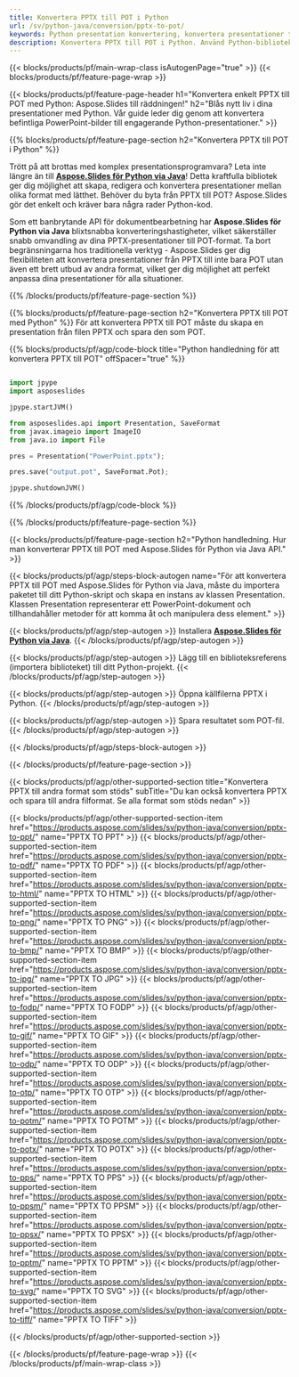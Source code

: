 ```yaml
---
title: Konvertera PPTX till POT i Python
url: /sv/python-java/conversion/pptx-to-pot/
keywords: Python presentation konvertering, konvertera presentationer till Python, Python för presentationer, Aspose.Slides Python, PPTX till POT konvertering, Python presentationsbibliotek
description: Konvertera PPTX till POT i Python. Använd Python-bibliotekets API för att konvertera PPTX-filer till POT
---
```


{{< blocks/products/pf/main-wrap-class isAutogenPage="true" >}}
{{< blocks/products/pf/feature-page-wrap >}}

{{< blocks/products/pf/feature-page-header h1="Konvertera enkelt PPTX till POT med Python: Aspose.Slides till räddningen!" h2="Blås nytt liv i dina presentationer med Python. Vår guide leder dig genom att konvertera befintliga PowerPoint-bilder till engagerande Python-presentationer." >}}

{{% blocks/products/pf/feature-page-section h2="Konvertera PPTX till POT i Python" %}}

Trött på att brottas med komplex presentationsprogramvara? Leta inte längre än till [**Aspose.Slides för Python via Java**](https://products.aspose.com/slides/sv/python-java/)! Detta kraftfulla bibliotek ger dig möjlighet att skapa, redigera och konvertera presentationer mellan olika format med lätthet. Behöver du byta från PPTX till POT? Aspose.Slides gör det enkelt och kräver bara några rader Python-kod.

Som ett banbrytande API för dokumentbearbetning har **Aspose.Slides för Python via Java** blixtsnabba konverteringshastigheter, vilket säkerställer snabb omvandling av dina PPTX-presentationer till POT-format. Ta bort begränsningarna hos traditionella verktyg - Aspose.Slides ger dig flexibiliteten att konvertera presentationer från PPTX till inte bara POT utan även ett brett utbud av andra format, vilket ger dig möjlighet att perfekt anpassa dina presentationer för alla situationer.

{{% /blocks/products/pf/feature-page-section %}}

{{% blocks/products/pf/feature-page-section  h2="Konvertera PPTX till POT med Python" %}}
För att konvertera PPTX till POT måste du skapa en presentation från filen PPTX och spara den som POT.

{{% blocks/products/pf/agp/code-block title="Python handledning för att konvertera PPTX till POT" offSpacer="true" %}}

```python

import jpype
import asposeslides

jpype.startJVM()

from asposeslides.api import Presentation, SaveFormat
from javax.imageio import ImageIO
from java.io import File

pres = Presentation("PowerPoint.pptx");

pres.save("output.pot", SaveFormat.Pot);

jpype.shutdownJVM()
```


{{% /blocks/products/pf/agp/code-block %}}

{{% /blocks/products/pf/feature-page-section %}}

{{< blocks/products/pf/feature-page-section  h2="Python handledning. Hur man konverterar PPTX till POT med Aspose.Slides för Python via Java API." >}}

{{< blocks/products/pf/agp/steps-block-autogen name="För att konvertera PPTX till POT med Aspose.Slides för Python via Java, måste du importera paketet till ditt Python-skript och skapa en instans av klassen Presentation. Klassen Presentation representerar ett PowerPoint-dokument och tillhandahåller metoder för att komma åt och manipulera dess element." >}}

{{< blocks/products/pf/agp/step-autogen >}}
Installera [**Aspose.Slides för Python via Java**](https://products.aspose.com/slides/sv/python-java/).
{{< /blocks/products/pf/agp/step-autogen >}}

{{< blocks/products/pf/agp/step-autogen >}}
Lägg till en biblioteksreferens (importera biblioteket) till ditt Python-projekt.
{{< /blocks/products/pf/agp/step-autogen >}}

{{< blocks/products/pf/agp/step-autogen >}}
Öppna källfilerna PPTX i Python.
{{< /blocks/products/pf/agp/step-autogen >}}

{{< blocks/products/pf/agp/step-autogen >}}
Spara resultatet som POT-fil.
{{< /blocks/products/pf/agp/step-autogen >}}

{{< /blocks/products/pf/agp/steps-block-autogen >}}

{{< /blocks/products/pf/feature-page-section >}}

{{< blocks/products/pf/agp/other-supported-section title="Konvertera PPTX till andra format som stöds" subTitle="Du kan också konvertera PPTX och spara till andra filformat. Se alla format som stöds nedan" >}}

{{< blocks/products/pf/agp/other-supported-section-item href="https://products.aspose.com/slides/sv/python-java/conversion/pptx-to-ppt/" name="PPTX TO PPT" >}}
{{< blocks/products/pf/agp/other-supported-section-item href="https://products.aspose.com/slides/sv/python-java/conversion/pptx-to-pdf/" name="PPTX TO PDF" >}}
{{< blocks/products/pf/agp/other-supported-section-item href="https://products.aspose.com/slides/sv/python-java/conversion/pptx-to-html/" name="PPTX TO HTML" >}}
{{< blocks/products/pf/agp/other-supported-section-item href="https://products.aspose.com/slides/sv/python-java/conversion/pptx-to-png/" name="PPTX TO PNG" >}}
{{< blocks/products/pf/agp/other-supported-section-item href="https://products.aspose.com/slides/sv/python-java/conversion/pptx-to-bmp/" name="PPTX TO BMP" >}}
{{< blocks/products/pf/agp/other-supported-section-item href="https://products.aspose.com/slides/sv/python-java/conversion/pptx-to-jpg/" name="PPTX TO JPG" >}}
{{< blocks/products/pf/agp/other-supported-section-item href="https://products.aspose.com/slides/sv/python-java/conversion/pptx-to-fodp/" name="PPTX TO FODP" >}}
{{< blocks/products/pf/agp/other-supported-section-item href="https://products.aspose.com/slides/sv/python-java/conversion/pptx-to-gif/" name="PPTX TO GIF" >}}
{{< blocks/products/pf/agp/other-supported-section-item href="https://products.aspose.com/slides/sv/python-java/conversion/pptx-to-odp/" name="PPTX TO ODP" >}}
{{< blocks/products/pf/agp/other-supported-section-item href="https://products.aspose.com/slides/sv/python-java/conversion/pptx-to-otp/" name="PPTX TO OTP" >}}
{{< blocks/products/pf/agp/other-supported-section-item href="https://products.aspose.com/slides/sv/python-java/conversion/pptx-to-potm/" name="PPTX TO POTM" >}}
{{< blocks/products/pf/agp/other-supported-section-item href="https://products.aspose.com/slides/sv/python-java/conversion/pptx-to-potx/" name="PPTX TO POTX" >}}
{{< blocks/products/pf/agp/other-supported-section-item href="https://products.aspose.com/slides/sv/python-java/conversion/pptx-to-pps/" name="PPTX TO PPS" >}}
{{< blocks/products/pf/agp/other-supported-section-item href="https://products.aspose.com/slides/sv/python-java/conversion/pptx-to-ppsm/" name="PPTX TO PPSM" >}}
{{< blocks/products/pf/agp/other-supported-section-item href="https://products.aspose.com/slides/sv/python-java/conversion/pptx-to-ppsx/" name="PPTX TO PPSX" >}}
{{< blocks/products/pf/agp/other-supported-section-item href="https://products.aspose.com/slides/sv/python-java/conversion/pptx-to-pptm/" name="PPTX TO PPTM" >}}
{{< blocks/products/pf/agp/other-supported-section-item href="https://products.aspose.com/slides/sv/python-java/conversion/pptx-to-svg/" name="PPTX TO SVG" >}}
{{< blocks/products/pf/agp/other-supported-section-item href="https://products.aspose.com/slides/sv/python-java/conversion/pptx-to-tiff/" name="PPTX TO TIFF" >}}


{{< /blocks/products/pf/agp/other-supported-section >}}

{{< /blocks/products/pf/feature-page-wrap >}}
{{< /blocks/products/pf/main-wrap-class >}}